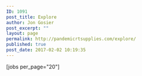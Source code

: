```yaml
---
ID: 1091
post_title: Explore
author: Jon Gosier
post_excerpt: ""
layout: page
permalink: http://pandemicrtsupplies.com/explore/
published: true
post_date: 2017-02-02 10:19:35
---
```

[jobs per_page="20"]